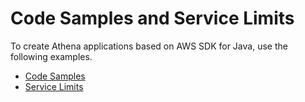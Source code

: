 # Code Samples and Service Limits<a name="reference"></a>

To create Athena applications based on AWS SDK for Java, use the following examples\.


+ [Code Samples](code-samples.md)
+ [Service Limits](service-limits.md)